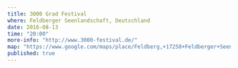 ```yaml
---
title: 3000 Grad Festival
where: Feldberger Seenlandschaft, Deutschland
date: 2016-08-13
time: "20:00"
more-info: "http://www.3000-festival.de/"
map: "https://www.google.com/maps/place/Feldberg,+17258+Feldberger+Seenlandschaft,+Alemania/@53.3351214,13.4146203,14z/data=!3m1!4b1!4m5!3m4!1s0x47abd607a13d4dfb:0x43937cddf8521d58!8m2!3d53.3335785!4d13.431736?hl=es"
published: true
---
```

